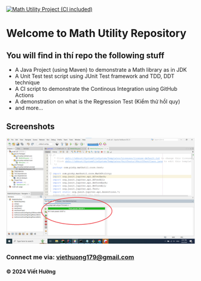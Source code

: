 [![Math Utility Project (CI included)](https://github.com/viet-huong-ne/math-util/actions/workflows/maven.yml/badge.svg)](https://github.com/viet-huong-ne/math-util/actions/workflows/maven.yml)
# Welcome to Math Utility Repository

## You will find in thí repo the following stuff

* A Java Project (using Maven) to demonstrate a Math library as in JDK
* A Unit Test test script using JUnit Test framework and TDD, DDT technique
* A CI script to demonstrate the Continous Integration using GitHub Actions
* A demonstration on what is the Regression Test (Kiểm thử hồI quy)
* and more...

## Screenshots
![Source code and test script](https://github.com/viet-huong-ne/math-util/blob/main/sreenshots/SourceCodeAndUnitTest.png)
### Connect me via: viethuong179@gmail.com

#### &#169; 2024 Viết Hường
